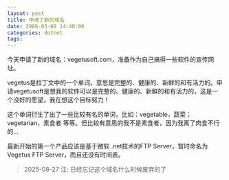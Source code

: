 ```yaml
---
layout: post
title: 申请了新的域名
date: 2006-03-09 14:40:00
categories: dotnet
tags: 
---
```


今天申请了新的域名：vegetusoft.com，准备作为自己搞得一些软件的宣传网址。

vegetus是拉丁文中的一个单词，意思是完整的、健康的、新鲜的和有活力的。申请vegetusoft是想我的软件可以是完整的、健康的、新鲜的和有活力的，这是一个没好的愿望，我在想这个目标努力！

这个单词衍生了出了一些比较有名的单词，比如：vegetable，蔬菜；vegetarian，素食者 等等。但比较有意思的我不是素食者，因为我离了肉食不行的...

最新开始的第一个产品应该是基于微软 .net技术的FTP Server，暂时命名为 Vegetus FTP Server，而且还没有时间表。

> 2025-08-27 注: 已经忘记这个域名什么时候废弃的了
